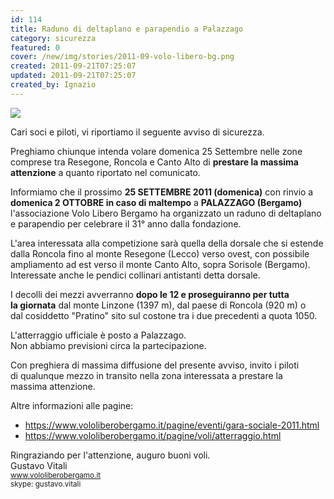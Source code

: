 ```yaml
---
id: 114
title: Raduno di deltaplano e parapendio a Palazzago
category: sicurezza
featured: 0
cover: /new/img/stories/2011-09-volo-libero-bg.png
created: 2011-09-21T07:25:07
updated: 2011-09-21T07:25:07
created_by: Ignazio
---
```


<img class="float-start mr-3 w-[250px]" src="/new/img/stories/2011-09-volo-libero-bg.png"/>

Cari soci e piloti, vi riportiamo il seguente avviso di sicurezza.

Preghiamo chiunque intenda volare domenica 25 Settembre nelle zone comprese tra Resegone, Roncola e Canto Alto di **prestare la massima attenzione** a quanto riportato nel comunicato.

Informiamo che il prossimo <strong>25 SETTEMBRE 2011 (domenica)</strong> con rinvio a <strong>domenica 2 OTTOBRE in caso di maltempo</strong> a <strong> PALAZZAGO (Bergamo)</strong> l'associazione Volo Libero Bergamo ha organizzato un raduno di deltaplano e parapendio per celebrare il 31° anno dalla fondazione.

L'area interessata alla competizione sarà quella della dorsale che si estende dalla Roncola fino al monte Resegone (Lecco) verso ovest,
con possibile ampliamento ad est verso il monte Canto Alto, sopra Sorisole (Bergamo). Interessate anche le pendici collinari antistanti detta dorsale.

I decolli dei mezzi avverranno <strong>dopo le 12 e proseguiranno per tutta la giornata</strong> dal monte Linzone (1397 m), dal paese di Roncola (920 m) o dal cosiddetto "Pratino" sito sul costone tra i due precedenti a quota 1050.

L'atterraggio ufficiale è posto a Palazzago.<br>
Non abbiamo previsioni circa la partecipazione.

Con preghiera di massima diffusione del presente avviso, invito i piloti di qualunque mezzo in transito nella zona interessata a prestare la massima attenzione.

Altre informazioni alle pagine:

- <a href="https://www.vololiberobergamo.it/pagine/eventi/gara-sociale-2011.html" target="_blank">https://www.vololiberobergamo.it/pagine/eventi/gara-sociale-2011.html</a>
- <a href="https://www.vololiberobergamo.it/pagine/voli/atterraggio.html" target="_blank">https://www.vololiberobergamo.it/pagine/voli/atterraggio.html</a>

Ringraziando per l'attenzione, auguro buoni voli.<br>
Gustavo Vitali<br>
<small>
<a href="https://www.vololiberobergamo.it" class="underline text-sm">www.vololiberobergamo.it</a><br>
skype: gustavo.vitali<br>
</small>
